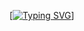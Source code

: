 [[![Typing SVG](https://readme-typing-svg.demolab.com?font=Fira+Code&pause=1000&width=435&lines=%EA%B9%80%EB%AF%BC%EC%86%94+%EC%9D%B4%EC%A0%9C+%EA%B3%B5%EB%B6%80%ED%95%A0%EA%B1%B0%EC%9E%84)](https://git.io/typing-svg)]
